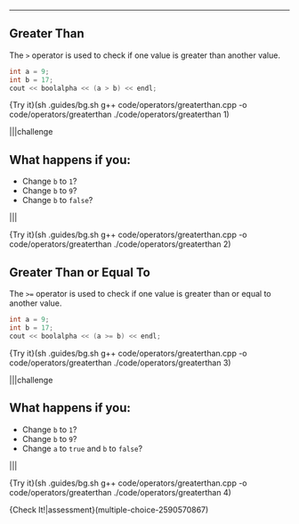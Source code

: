 ---

## Greater Than

The `>` operator is used to check if one value is greater than another value.

```c++
int a = 9;
int b = 17;
cout << boolalpha << (a > b) << endl;
```

{Try it}(sh .guides/bg.sh g++ code/operators/greaterthan.cpp -o code/operators/greaterthan ./code/operators/greaterthan 1)

|||challenge
## What happens if you:
* Change `b` to `1`?
* Change `b` to `9`?
* Change `b` to `false`?

|||

{Try it}(sh .guides/bg.sh g++ code/operators/greaterthan.cpp -o code/operators/greaterthan ./code/operators/greaterthan 2)

## Greater Than or Equal To

The `>=` operator is used to check if one value is greater than or equal to another value.
```c++
int a = 9;
int b = 17;
cout << boolalpha << (a >= b) << endl;
```

{Try it}(sh .guides/bg.sh g++ code/operators/greaterthan.cpp -o code/operators/greaterthan ./code/operators/greaterthan 3)

|||challenge
## What happens if you:
* Change `b` to `1`?
* Change `b` to `9`?
* Change `a` to `true` and `b` to `false`?

|||

{Try it}(sh .guides/bg.sh g++ code/operators/greaterthan.cpp -o code/operators/greaterthan ./code/operators/greaterthan 4)

{Check It!|assessment}(multiple-choice-2590570867)
